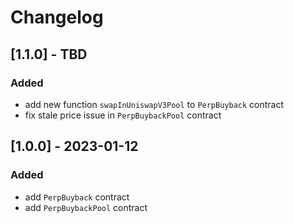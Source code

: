 # Changelog

## [1.1.0] - TBD
### Added
- add new function `swapInUniswapV3Pool` to `PerpBuyback` contract
- fix stale price issue in `PerpBuybackPool` contract

## [1.0.0] - 2023-01-12
### Added
- add `PerpBuyback` contract
- add `PerpBuybackPool` contract